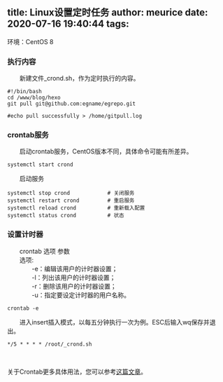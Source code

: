title: Linux设置定时任务
author: meurice
date: 2020-07-16 19:40:44
tags:
---
环境：CentOS 8
### 执行内容
　　新建文件_crond.sh，作为定时执行的内容。
  ```
  #!/bin/bash
  cd /www/blog/hexo
  git pull git@github.com:egname/egrepo.git

  #echo pull successfully > /home/gitpull.log
  ```
  
### crontab服务
　　启动crontab服务，CentOS版本不同，具体命令可能有所差异。
  ```
  systemctl start crond 
  ```
　　启动服务
  
  ```
  systemctl stop crond            # 关闭服务
  systemctl restart crond         # 重启服务     
  systemctl reload crond          # 重新载入配置
  systemctl status crond          # 状态
  ```
### 设置计时器
　　crontab 选项 参数  
　　选项:  
　　　　-e：编辑该用户的计时器设置；  
　　　　-l：列出该用户的计时器设置；  
　　　　-r：删除该用户的计时器设置；  
　　　　-u：指定要设定计时器的用户名称。
  ```
  crontab -e
  ```
  
 　　进入insert插入模式，以每五分钟执行一次为例。ESC后输入wq保存并退出。
  ```
  */5 * * * * /root/_crond.sh
  ```
  <br>
  
  关于Crontab更多具体用法，您可以参考[这篇文章](https://www.cnblogs.com/muscles/p/9532451.html)。